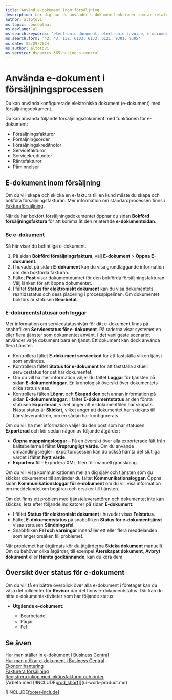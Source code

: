 ```yaml
---
title: Använd e-dokument inom försäljning
description: Lär dig hur du använder e-dokumentfunktioner som är relaterade till försäljning.
author: altotovi
ms.topic: conceptual
ms.devlang: al
ms.search.keywords: 'electronic document, electronic invoice, e-document, e-invoice, sales, deliver'
ms.search.form: '42, 43, 132, 6103, 6133, 6121, 9301, 9305'
ms.date: 03/29/2024
ms.author: altotovi
ms.service: dynamics-365-business-central
---
```


# <a name="use-e-documents-in-the-sales-process"></a>Använda e-dokument i försäljningsprocessen

Du kan använda konfigurerade elektroniska dokument (e-dokument) med försäljningsdokument.

Du kan använda följande försäljningsdokument med funktionen för e-dokument:  

- Försäljningsfakturor
- Försäljningsorder
- Försäljningskreditnotor
- Servicefakturor
- Servicekreditnotor
- Räntefakturor
- Påminnelser

## <a name="e-documents-in-sales"></a>E-dokument inom försäljning

Om du vill skapa och skicka en e-faktura till en kund måste du skapa och bokföra försäljningsfakturan. Mer information om standardprocessen finns i [Fakturaförsäljning](sales-how-invoice-sales.md).

När du har bokfört försäljningsdokumentet öppnar du sidan **Bokförd försäljningsfaktura** för att komma åt den relaterade **e-dokumentsidan**.

### <a name="view-e-documents"></a>Se e-dokument

Så här visar du befintliga e-dokument.

1. På sidan **Bokförd försäljningsfaktura**, välj **E-dokument** \> **Öppna E-dokument**.
2. I huvudet på sidan **E-dokument** kan du visa grundläggande information om den bokförda fakturan.
3. Fältet **Post** visar dokumentnumret för den bokförda försäljningsfakturan. Välj länken för att öppna dokumentet.
4. I fältet **Status för elektroniskt dokument** kan du visa dokumentets realtidsstatus och dess placering i processpipelinen. Om dokumentet bokförs är statusen **Bearbetat**.

### <a name="e-document-statuses-and-logs"></a>E-dokumentstatusar och loggar

Mer information om servicestatusnivån för ditt e-dokument finns på snabbfliken **Servicestatus för e-dokument**. På raderna visar systemet en eller flera tjänster som dokumentet använt. I det vanligaste scenariot använder varje dokument bara en tjänst. Ett dokument kan dock använda flera tjänster.

- Kontrollera fältet **E-dokument servicekod** för att fastställa vilken tjänst som användes.
- Kontrollera fältet **Status för e-dokument** för att fastställa aktuell servicestatus för det här dokumentet.
- Om du vill ha mer information väljer du fältet **Loggar** för tjänsten på sidan **E-dokumentloggar**. En kronologisk översikt över dokumentets olika status visas.
- Kontrollera fälten **Löpnr.** och **Skapad den** och annan information på sidan **E-dokumentloggar**. I fältet **E-dokumentstatus** är den första statusen **Exporterad**, vilket anger att e-dokumentfilen har skapats. Nästa status är **Skickat**, vilket anger att dokumentet har skickats till tjänstleverantören, om en sådan har konfigurerats.

Om du vill ha mer information väljer du den post som har statusen **Exporterad** och kör sedan någon av följande åtgärder:

- **Öppna mappningsloggar** – Få en översikt över alla exporterade fält från källtabellerna i fältet **Ursprungligt värde**. Om du använde omvandlingsregler i exportprocessen kan du också hämta det slutliga värdet i fältet **Nytt värde**.
- **Exportera fil** – Exportera XML-filen för manuell granskning.

Om du vill visa kommunikationen mellan dig själv och tjänsten som du skickar dokumentet till använder du fältet **Kommunikationsloggar**. Öppna sidan **Kommunikationsloggar för e-dokument** om du vill visa information om meddelandet om begäran och orsaker till tjänsten.

Om det finns ett problem med tjänsteleverantören och dokumentet inte kan skickas, leta efter följande indikatorer på sidan **E-dokument**:

- I fältet **Status för elektroniskt dokument** i huvudet visas **Felstatus**.
- Fältet **E-dokumentstatus** på snabbfliken **Status för e-dokumenttjänst** visas statusen **Sändningsfel**.
- Snabbfliken **Fel och varningar** innehåller ett eller flera meddelanden som anger orsaken till problemet.

När problemet har åtgärdats kör du åtgärderna **Skicka dokument** manuellt. Om du behöver olika åtgärder, till exempel **Återskapat dokument**, **Avbryt dokument** eller **Hämta godkännande**, kan du köra dem.

## <a name="overview-of-e-document-statuses"></a>Översikt över status för e-dokument

Om du vill få en bättre överblick över alla e-dokument i företaget kan du välja det rollcenter för **Revisor** där det finns e-dokumentstatus. Där kan du hitta e-dokumentaktiviteter som har följande status:

- **Utgående e-dokument:**

    - Bearbetade
    - Pågår
    - Fel


## <a name="see-also"></a>Se även

[Hur man ställer in e-dokument i Business Central](finance-how-setup-edocuments.md)  
[Hur man utökar e-dokument i Business Central](/dynamics365/business-central/dev-itpro/developer/devenv-extend-edocuments)  
[Ekonomihantering](finance.md)  
[Fakturera försäljning](sales-how-invoice-sales.md)  
[Registrera inköp med inköpsfakturor och order](purchasing-how-record-purchases.md)  
[Arbeta med [!INCLUDE[prod_short](includes/prod_short.md)]](ui-work-product.md)

[!INCLUDE[footer-include](includes/footer-banner.md)]
